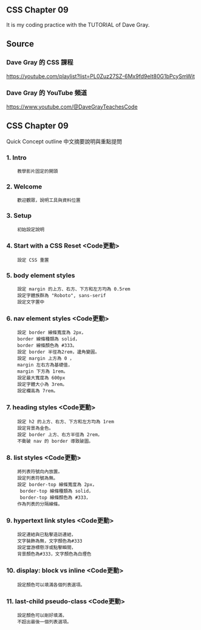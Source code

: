 ## CSS Chapter 09
It is my coding practice with the TUTORIAL of Dave Gray. 

## Source
### Dave Gray 的 CSS 課程
https://youtube.com/playlist?list=PL0Zuz27SZ-6Mx9fd9elt80G1bPcySmWit

### Dave Gray 的 YouTube 頻道
https://www.youtube.com/@DaveGrayTeachesCode

## CSS Chapter 09
   Quick Concept outline
   中文摘要說明與重點提問

###  1. Intro
        教學影片固定的開頭

###  2. Welcome
        歡迎觀眾，說明工具與資料位置

###  3. Setup
        初始設定說明

###  4. Start with a CSS Reset <Code更動>
        設定 CSS 重置

###  5. body element styles
        設定 margin 的上方、右方、下方和左方均為 0.5rem
        設定字體族群為 "Roboto", sans-serif
        設定文字置中

###  6. nav element styles <Code更動>
        設定 border 線條寬度為 2px，
        border 線條種類為 solid，
        border 線條顏色為 #333。
        設定 border 半徑為2rem，邊角變圓。
        設定 margin 上方為 0 ，
        margin 左右方為基礎值，
        margin 下方為 1rem。
        設定最大寬度為 600px
        設定字體大小為 3rem。
        設定欄高為 7rem。

###  7. heading styles <Code更動>
        設定 h2 的上方、右方、下方和左方均為 1rem
        設定背景為金色。
        設定 border 上方、右方半徑為 2rem，
        不衝破 nav 的 border 導致破圖。

###  8. list styles <Code更動>
        將列表符號向內放置。
        設定列表符號為無。
        設定 border-top 線條寬度為 2px，
         border-top 線條種類為 solid，
         border-top 線條顏色為 #333，
        作為列表的分隔線條。

###  9. hypertext link styles <Code更動>
        設定連結與已點擊造訪連結，
        文字裝飾為無，文字顏色為#333
        設定當游標懸浮或點擊瞬間，
        背景顏色為#333，文字顏色為白煙色

### 10. display: block vs inline <Code更動>
        設定顏色可以填滿各個列表選項。

### 11. last-child pseudo-class <Code更動>
        設定顏色可以剛好填滿，
        不超出最後一個列表選項。

        